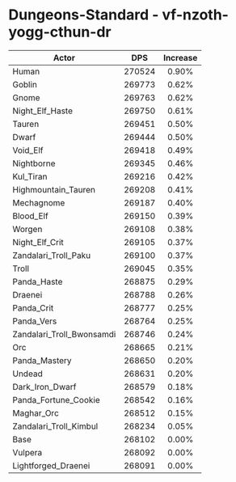 # Dungeons-Standard - vf-nzoth-yogg-cthun-dr
| Actor | DPS | Increase |
|---|:---:|:---:|
|Human|270524|0.90%|
|Goblin|269773|0.62%|
|Gnome|269763|0.62%|
|Night_Elf_Haste|269750|0.61%|
|Tauren|269451|0.50%|
|Dwarf|269444|0.50%|
|Void_Elf|269418|0.49%|
|Nightborne|269345|0.46%|
|Kul_Tiran|269216|0.42%|
|Highmountain_Tauren|269208|0.41%|
|Mechagnome|269187|0.40%|
|Blood_Elf|269150|0.39%|
|Worgen|269108|0.38%|
|Night_Elf_Crit|269105|0.37%|
|Zandalari_Troll_Paku|269100|0.37%|
|Troll|269045|0.35%|
|Panda_Haste|268875|0.29%|
|Draenei|268788|0.26%|
|Panda_Crit|268777|0.25%|
|Panda_Vers|268764|0.25%|
|Zandalari_Troll_Bwonsamdi|268746|0.24%|
|Orc|268665|0.21%|
|Panda_Mastery|268650|0.20%|
|Undead|268631|0.20%|
|Dark_Iron_Dwarf|268579|0.18%|
|Panda_Fortune_Cookie|268542|0.16%|
|Maghar_Orc|268512|0.15%|
|Zandalari_Troll_Kimbul|268234|0.05%|
|Base|268102|0.00%|
|Vulpera|268092|0.00%|
|Lightforged_Draenei|268091|0.00%|
